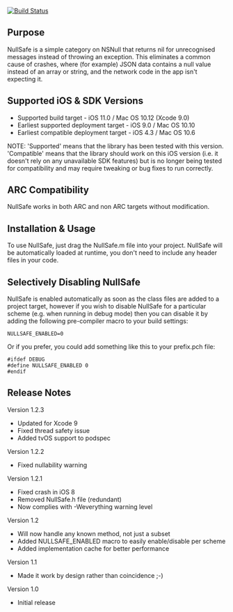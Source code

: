[![Build Status](https://travis-ci.org/nicklockwood/NullSafe.svg)](https://travis-ci.org/nicklockwood/NullSafe)


Purpose
--------------

NullSafe is a simple category on NSNull that returns nil for unrecognised messages instead of throwing an exception. This eliminates a common cause of crashes, where (for example) JSON data contains a null value instead of an array or string, and the network code in the app isn't expecting it.


Supported iOS & SDK Versions
-----------------------------

* Supported build target - iOS 11.0 / Mac OS 10.12 (Xcode 9.0)
* Earliest supported deployment target - iOS 9.0 / Mac OS 10.10
* Earliest compatible deployment target - iOS 4.3 / Mac OS 10.6

NOTE: 'Supported' means that the library has been tested with this version. 'Compatible' means that the library should work on this iOS version (i.e. it doesn't rely on any unavailable SDK features) but is no longer being tested for compatibility and may require tweaking or bug fixes to run correctly.


ARC Compatibility
------------------

NullSafe works in both ARC and non ARC targets without modification.


Installation & Usage
--------------------

To use NullSafe, just drag the NullSafe.m file into your project. NullSafe will be automatically loaded at runtime, you don't need to include any header files in your code.


Selectively Disabling NullSafe
------------------------------

NullSafe is enabled automatically as soon as the class files are added to a project target, however if you wish to disable NullSafe for a particular scheme (e.g. when running in debug mode) then you can disable it by adding the following pre-compiler macro to your build settings:

    NULLSAFE_ENABLED=0

Or if you prefer, you could add something like this to your prefix.pch file:
    
    #ifdef DEBUG
    #define NULLSAFE_ENABLED 0
    #endif


Release Notes
--------------

Version 1.2.3

- Updated for Xcode 9
- Fixed thread safety issue
- Added tvOS support to podspec

Version 1.2.2
 
- Fixed nullability warning

Version 1.2.1

- Fixed crash in iOS 8
- Removed NullSafe.h file (redundant)
- Now complies with -Weverything warning level

Version 1.2

- Will now handle any known method, not just a subset
- Added NULLSAFE_ENABLED macro to easily enable/disable per scheme
- Added implementation cache for better performance

Version 1.1

- Made it work by design rather than coincidence ;-)

Version 1.0

- Initial release